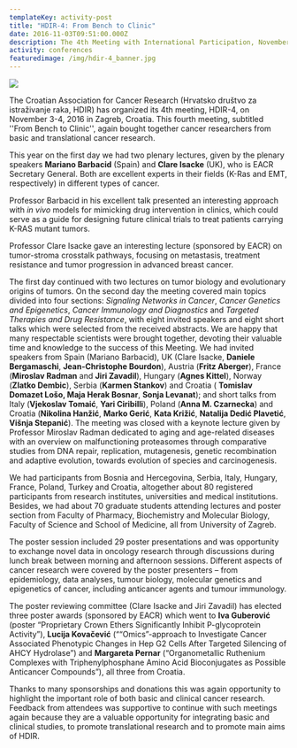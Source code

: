 ```yaml
---
templateKey: activity-post
title: "HDIR-4: From Bench to Clinic"
date: 2016-11-03T09:51:00.000Z
description: The 4th Meeting with International Participation, November 3-4, 2016
activity: conferences
featuredimage: /img/hdir-4_banner.jpg
---
```

![](/img/hdir-4_banner.jpg)

The Croatian Association for Cancer Research (Hrvatsko društvo za istraživanje raka, HDIR) has organized its 4th meeting, HDIR-4, on November 3-4, 2016 in Zagreb, Croatia. This fourth meeting, subtitled ''From Bench to Clinic'', again bought together cancer researchers from basic and translational cancer research.

This year on the first day we had two plenary lectures, given by the plenary speakers **Mariano Barbacid** (Spain) and **Clare Isacke** (UK), who is EACR Secretary General. Both are excellent experts in their fields (K-Ras and EMT, respectively) in different types of cancer.

Professor Barbacid in his excellent talk presented an interesting approach with *in vivo* models for mimicking drug intervention in clinics, which could serve as a guide for designing future clinical trials to treat patients carrying K-RAS mutant tumors.

Professor Clare Isacke gave an interesting lecture (sponsored by EACR) on tumor-stroma crosstalk pathways, focusing on metastasis, treatment resistance and tumor progression in advanced breast cancer.

The first day continued with two lectures on tumor biology and evolutionary origins of tumors. On the second day the meeting covered main topics divided into four sections: *Signaling Networks in Cancer*, *Cancer Genetics and Epigenetics*, *Cancer Immunology and Diagnostics* and *Targeted Therapies and Drug Resistance*, with eight invited speakers and eight short talks which were selected from the received abstracts. We are happy that many respectable scientists were brought together, devoting their valuable time and knowledge to the success of this Meeting. We had invited speakers from Spain (Mariano Barbacid), UK (Clare Isacke, **Daniele Bergamaschi**, **Jean-Christophe Bourdon**), Austria (**Fritz Aberger**), France (**Miroslav Radman** and **Jiri Zavadil**), Hungary (**Agnes Kittel**), Norway (**Zlatko Dembic**), Serbia (**Karmen Stankov**) and Croatia ( **Tomislav Domazet Lošo, Maja Herak Bosnar**, **Sonja Levanat**); and short talks from Italy (**Vjekoslav Tomaić**, **Yari Ciribilli**), Poland (**Anna M. Czarnecka**) and Croatia (**Nikolina Hanžić**, **Marko Gerić**, **Kata Križić**, **Natalija Dedić Plavetić**, **Višnja Stepanić**). The meeting was closed with a keynote lecture given by Professor Miroslav Radman dedicated to aging and age-related diseases with an overview on malfunctioning proteasomes through comparative studies from DNA repair, replication, mutagenesis, genetic recombination and adaptive evolution, towards evolution of species and carcinogenesis.

We had participants from Bosnia and Hercegovina, Serbia, Italy, Hungary, France, Poland, Turkey and Croatia, altogether about 80 registered participants from research institutes, universities and medical institutions. Besides, we had about 70 graduate students attending lectures and poster section from Faculty of Pharmacy, Biochemistry and Molecular Biology, Faculty of Science and School of Medicine, all from University of Zagreb.

The poster session included 29 poster presentations and was opportunity to exchange novel data in oncology research through discussions during lunch break between morning and afternoon sessions. Different aspects of cancer research were covered by the poster presenters – from epidemiology, data analyses, tumour biology, molecular genetics and epigenetics of cancer, including anticancer agents and tumour immunology.

The poster reviewing committee (Clare Isacke and Jiri Zavadil) has elected three poster awards (sponsored by EACR) which went to **Iva Guberović** (poster “Proprietary Crown Ethers Significantly Inhibit P-glycoprotein Activity”), **Lucija Kovačević** (““Omics”-approach to Investigate Cancer Associated Phenotypic Changes in Hep G2 Cells After Targeted Silencing of AHCY Hydrolase”) and **Margareta Pernar** (“Organometallic Ruthenium Complexes with Triphenylphosphane Amino Acid Bioconjugates as Possible Anticancer Compounds”), all three from Croatia.

Thanks to many sponsorships and donations this was again opportunity to highlight the important role of both basic and clinical cancer research. Feedback from attendees was supportive to continue with such meetings again because they are a valuable opportunity for integrating basic and clinical studies, to promote translational research and to promote main aims of HDIR.